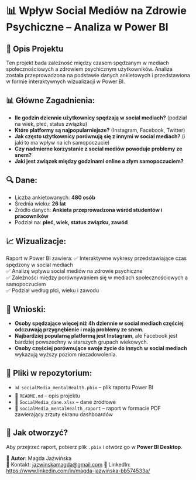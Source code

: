 # 📊 Wpływ Social Mediów na Zdrowie Psychiczne – Analiza w Power BI

## 📌 Opis Projektu
Ten projekt bada zależność między czasem spędzanym w mediach społecznościowych a zdrowiem psychicznym użytkowników. Analiza została przeprowadzona na podstawie danych ankietowych i przedstawiona w formie interaktywnych wizualizacji w Power BI.

## 📊 Główne Zagadnienia:
- **Ile godzin dziennie użytkownicy spędzają w social mediach?** (podział na wiek, płeć, status związku)
- **Które platformy są najpopularniejsze?** (Instagram, Facebook, Twitter)
- **Jak często użytkownicy porównują się z innymi w social mediach?** (i jaki to ma wpływ na ich samopoczucie)
- **Czy nadmierne korzystanie z social mediów powoduje problemy ze snem?**
- **Jaki jest związek między godzinami online a złym samopoczuciem?**

## 🔍 Dane:
- Liczba ankietowanych: **480 osób**
- Średnia wieku: **26 lat**
- Źródło danych: **Ankieta przeprowadzona wśród studentów i pracowników**
- Podział na: **płeć, wiek, status związku, zawód**

## 📈 Wizualizacje:
Raport w Power BI zawiera:
✅ Interaktywne wykresy przedstawiające czas spędzony w social mediach  
✅ Analizę wpływu social mediów na zdrowie psychiczne  
✅ Zależności między porównywaniem się w mediach społecznościowych a samopoczuciem  
✅ Podział według płci, wieku i zawodu  

## 🚀 Wnioski:
- **Osoby spędzające więcej niż 4h dziennie w social mediach częściej odczuwają przygnębienie i mają problemy ze snem**.
- **Najbardziej popularną platformą jest Instagram**, ale Facebook jest bardziej powszechny w starszych grupach wiekowych.
- **Osoby częściej porównujące swoje życie do innych w social mediach** wykazują wyższy poziom niezadowolenia.

## 📂 Pliki w repozytorium:
- 📊 `socialMedia_mentalHealth.pbix` – plik raportu Power BI  
- 📜 `README.md` – opis projektu  
- 📁 `SocialMedia_dane.xlsx` – dane źródłowe  
- 📁 `socialMedia_mentalHealth_raport` – raport w formacie PDF zawierający zrzuty ekranu dashboardów  

## 📌 Jak otworzyć?
Aby przejrzeć raport, pobierz plik `.pbix` i otwórz go w **Power BI Desktop**.

🔗 **Autor**: Magda Jaźwińska  
📧 Kontakt: jazwinskamagda@gmail.com 
💼 LinkedIn: https://www.linkedin.com/in/magda-jazwinska-bb574533a/ 
